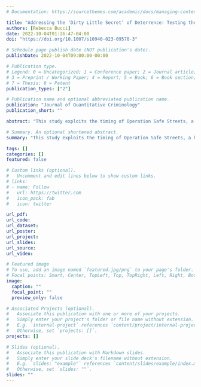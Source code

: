 ```yaml
---
# Documentation: https://sourcethemes.com/academic/docs/managing-content/

title: "Addressing the ‘Dirty Little Secret’ of Deterrence: Testing the Effects of Increased Police Presence on Perceptions of Arrest Risk"
authors: [Rebecca Bucci]
date: 2022-10-04T01:26:47-04:00
doi: "https://doi.org/10.1007/s10940-023-09570-3"

# Schedule page publish date (NOT publication's date).
publishDate: 2022-10-04T09:00:00-00:00

# Publication type.
# Legend: 0 = Uncategorized; 1 = Conference paper; 2 = Journal article;
# 3 = Preprint / Working Paper; 4 = Report; 5 = Book; 6 = Book section;
# 7 = Thesis; 8 = Patent
publication_types: ["2"]

# Publication name and optional abbreviated publication name.
publication: "Journal of Quantitative Criminology"
publication_short: ""

abstract: "This study exploits the timing of Operation Safe Streets, a hot spots policing intervention designed to increase officer presence, which occurred during an ongoing longitudinal survey of previously adjudicated adolescents (n = 700). The effect of this intervention is tested using first-difference models of perceptions of arrest risk within-person over time. Sensitivity analyses and falsification tests are also conducted to provide further confidence in the findings. Results show that Operation Safe Streets is related to an increase in perceptions of arrest risk for one’s self, as well as perceptions of other’s arrest risk. This pattern holds for those who were and were not arrested. Furthermore, null findings for the effect of Operation Safe Streets on perceived social costs of punishment, as well as null findings from in-time placebo models, lend strong support that an increase in police officer presence did increase individuals’ perceptions of arrest risk in the months following the intervention. This study is the first to test the perceptual deterrent effect of a police intervention aimed to reduce street crime. It is also one of the first to demonstrate that criminal justice policies impact perceptions of arrest risk. This study adds to our understanding of the success of hot spots policing by suggesting that one pathway for decreased crime is through changes in perceptions of arrest risk."

# Summary. An optional shortened abstract.
summary: "This study exploits the timing of Operation Safe Streets, a hot spots policing intervention designed to increase officer presence, which occurred during an ongoing longitudinal survey of previously adjudicated adolescents (n = 700). Results show that Operation Safe Streets is related to an increase in perceptions of arrest risk for one’s self, as well as perceptions of other’s arrest risk."

tags: []
categories: []
featured: false

# Custom links (optional).
#   Uncomment and edit lines below to show custom links.
# links:
# - name: Follow
#   url: https://twitter.com
#   icon_pack: fab
#   icon: twitter

url_pdf:
url_code:
url_dataset:
url_poster:
url_project:
url_slides:
url_source:
url_video:

# Featured image
# To use, add an image named `featured.jpg/png` to your page's folder. 
# Focal points: Smart, Center, TopLeft, Top, TopRight, Left, Right, BottomLeft, Bottom, BottomRight.
image:
  caption: ""
  focal_point: ""
  preview_only: false

# Associated Projects (optional).
#   Associate this publication with one or more of your projects.
#   Simply enter your project's folder or file name without extension.
#   E.g. `internal-project` references `content/project/internal-project/index.md`.
#   Otherwise, set `projects: []`.
projects: []

# Slides (optional).
#   Associate this publication with Markdown slides.
#   Simply enter your slide deck's filename without extension.
#   E.g. `slides: "example"` references `content/slides/example/index.md`.
#   Otherwise, set `slides: ""`.
slides: ""
---
```

